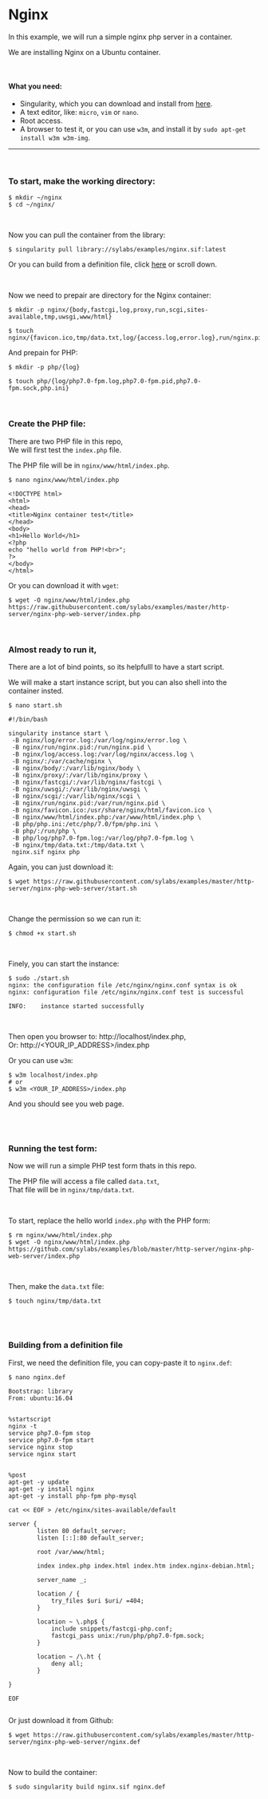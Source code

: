 # Nginx

In this example, we will run a simple nginx php server in a container.

We are installing Nginx on a Ubuntu container.

<br>

#### What you need:
 - Singularity, which you can download and install from [here](https://github.com/sylabs/singularity).
 - A text editor, like: `micro`, `vim` or `nano`.
 - Root access.
 - A browser to test it, or you can use `w3m`, and install it by `sudo apt-get install w3m w3m-img`.


____

<br>

### To start, make the working directory:

```
$ mkdir ~/nginx
$ cd ~/nginx/
```

<br>

Now you can pull the container from the library:

```
$ singularity pull library://sylabs/examples/nginx.sif:latest
```

Or you can build from a definition file, click [here](#building-from-a-definition-file) or scroll down.

<br>


Now we need to prepair are directory for the Nginx container:

```
$ mkdir -p nginx/{body,fastcgi,log,proxy,run,scgi,sites-available,tmp,uwsgi,www/html}
```
```
$ touch nginx/{favicon.ico,tmp/data.txt,log/{access.log,error.log},run/nginx.pid}
```

And prepain for PHP:

```
$ mkdir -p php/{log}
```

```
$ touch php/{log/php7.0-fpm.log,php7.0-fpm.pid,php7.0-fpm.sock,php.ini}
```

<br>

### Create the PHP file:

There are two PHP file in this repo,<br>
We will first test the `index.php` file.

The PHP file will be in `nginx/www/html/index.php`.

```
$ nano nginx/www/html/index.php
```
```
<!DOCTYPE html>
<html>
<head>
<title>Nginx container test</title>
</head>
<body>
<h1>Hello World</h1>
<?php
echo "hello world from PHP!<br>";
?>
</body>
</html>
```

Or you can download it with `wget`:

```
$ wget -O nginx/www/html/index.php https://raw.githubusercontent.com/sylabs/examples/master/http-server/nginx-php-web-server/index.php
```

<br>

### Almost ready to run it,

There are a lot of bind points, so its helpfulll to have a start script.

We will make a start instance script, but you can also shell into the container insted.

```
$ nano start.sh
```
```
#!/bin/bash

singularity instance start \
 -B nginx/log/error.log:/var/log/nginx/error.log \
 -B nginx/run/nginx.pid:/run/nginx.pid \
 -B nginx/log/access.log:/var/log/nginx/access.log \
 -B nginx/:/var/cache/nginx \
 -B nginx/body/:/var/lib/nginx/body \
 -B nginx/proxy/:/var/lib/nginx/proxy \
 -B nginx/fastcgi/:/var/lib/nginx/fastcgi \
 -B nginx/uwsgi/:/var/lib/nginx/uwsgi \
 -B nginx/scgi/:/var/lib/nginx/scgi \
 -B nginx/run/nginx.pid:/var/run/nginx.pid \
 -B nginx/favicon.ico:/usr/share/nginx/html/favicon.ico \
 -B nginx/www/html/index.php:/var/www/html/index.php \
 -B php/php.ini:/etc/php/7.0/fpm/php.ini \
 -B php/:/run/php \
 -B php/log/php7.0-fpm.log:/var/log/php7.0-fpm.log \
 -B nginx/tmp/data.txt:/tmp/data.txt \
 nginx.sif nginx php
```

Again, you can just download it:

```
$ wget https://raw.githubusercontent.com/sylabs/examples/master/http-server/nginx-php-web-server/start.sh
```

<br>

Change the permission so we can run it:

```
$ chmod +x start.sh
```

<br>

Finely, you can start the instance:

```
$ sudo ./start.sh
nginx: the configuration file /etc/nginx/nginx.conf syntax is ok
nginx: configuration file /etc/nginx/nginx.conf test is successful

INFO:    instance started successfully
```

<br>

Then open you browser to: http://localhost/index.php,<br>
Or: http://<YOUR_IP_ADDRESS>/index.php


Or you can use `w3m`:

```
$ w3m localhost/index.php
# or
$ w3m <YOUR_IP_ADDRESS>/index.php
```
And you should see you web page.

<br>
<br>

### Running the test form:

Now we will run a simple PHP test form thats in this repo.

The PHP file will access a file called `data.txt`,<br>
That file will be in `nginx/tmp/data.txt`.

<br>

To start, replace the hello world `index.php` with the PHP form:

```
$ rm nginx/www/html/index.php
$ wget -O nginx/www/html/index.php https://github.com/sylabs/examples/blob/master/http-server/nginx-php-web-server/index.php
```

<br>

Then, make the `data.txt` file:

```
$ touch nginx/tmp/data.txt
```



<br>
<br>










### Building from a definition file

First, we need the definition file, you can copy-paste it to `nginx.def`:

```
$ nano nginx.def
```
```
Bootstrap: library
From: ubuntu:16.04


%startscript
nginx -t
service php7.0-fpm stop
service php7.0-fpm start
service nginx stop
service nginx start


%post
apt-get -y update
apt-get -y install nginx
apt-get -y install php-fpm php-mysql

cat << EOF > /etc/nginx/sites-available/default 

server {
        listen 80 default_server;
        listen [::]:80 default_server;

        root /var/www/html;

        index index.php index.html index.htm index.nginx-debian.html;

        server_name _;

        location / {
            try_files $uri $uri/ =404;
        }

        location ~ \.php$ {
            include snippets/fastcgi-php.conf;
        	fastcgi_pass unix:/run/php/php7.0-fpm.sock;
    	}

	    location ~ /\.ht {
    	    deny all;
    	}

}

EOF


```

Or just download it from Github:

```
$ wget https://raw.githubusercontent.com/sylabs/examples/master/http-server/nginx-php-web-server/nginx.def
```

<br>

Now to build the container:

```
$ sudo singularity build nginx.sif nginx.def
```

<br>







<br>
<br>


